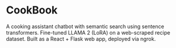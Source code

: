 # CookBook
A cooking assistant chatbot with semantic search using sentence transformers. Fine-tuned LLAMA 2 (LoRA) on a web-scraped recipe dataset. Built as a React + Flask web app, deployed via ngrok.
